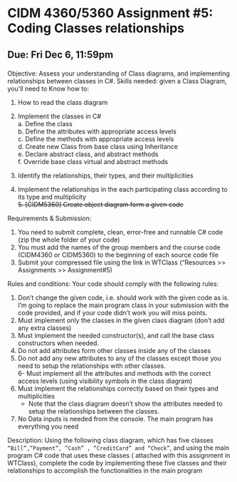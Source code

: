 # CIDM 4360/5360 Assignment #5:  Coding Classes relationships
## <p style color="red">Due:  Fri Dec 6, 11:59pm</p> 
Objective: Assess your understanding of Class diagrams, and implementing relationships between classes in C#. 
Skills needed: given a Class Diagram,  you'll need to Know how to: 
1. How to read the class diagram  
2. Implement the classes in C#   
    a. Define the class   
    b. Define the attributes with appropriate access levels   
    c. Define the methods with appropriate access levels   
    d. Create new Class from base class using Inheritance   
    e. Declare abstract class, and abstract methods   
    f. Override base class virtual and abstract methods   
 
3. Identify the relationships, their types,  and their multiplicities   
4. Implement the relationships in the each participating class according to its type and multiplicity    
~~5. [CIDM5360] Create object diagram form a given code~~  
 
Requirements & Submission: 
1. You need to submit complete, clean, error-free and runnable C# code (zip the whole folder of your code) 
2. You must add the names of the group members and the course code (CIDM4360 or CIDM5360) to the beginning of each source code file 
3. Submit your compressed file using the link in  WTClass (“Resources >> Assignments >> Assignment#5)  
 
 
Rules and conditions: Your code should comply with the following rules: 
1. Don’t change the given code, i.e. should work with the given code as is. I’m going to replace the main program class in your submission with the code provided, and if your code didn’t work you will miss points. 
2. Must implement only the classes in the given class diagram (don’t add any extra classes) 
3. Must implement the needed constructor(s), and call the base class constructors when needed. 
4. Do not add attributes form other classes inside any of the classes  
5. Do not add any new attributes to any of the classes except those you need to setup the relationships with other classes.  
6- Must implement all the attributes and methods with the correct access levels (using visibility symbols in the class diagram)   
7. Must implement the relationships correctly based on their types and multiplicities   
    -  Note that the class diagram doesn’t show the attributes needed to setup the relationships between the classes. 
8. No Data inputs is needed from the console. The main program has everything you need   
 
Description: 
Using the following class diagram, which has five classes `“Bill”,”Payment”, ”Cash” , ”CreditCard” and “Check”`,  and using the main program  C# code  that uses these classes ( attached with this assignment in WTClass),  complete the code by implementing these five classes and their relationships to accomplish the functionalities in the  main program